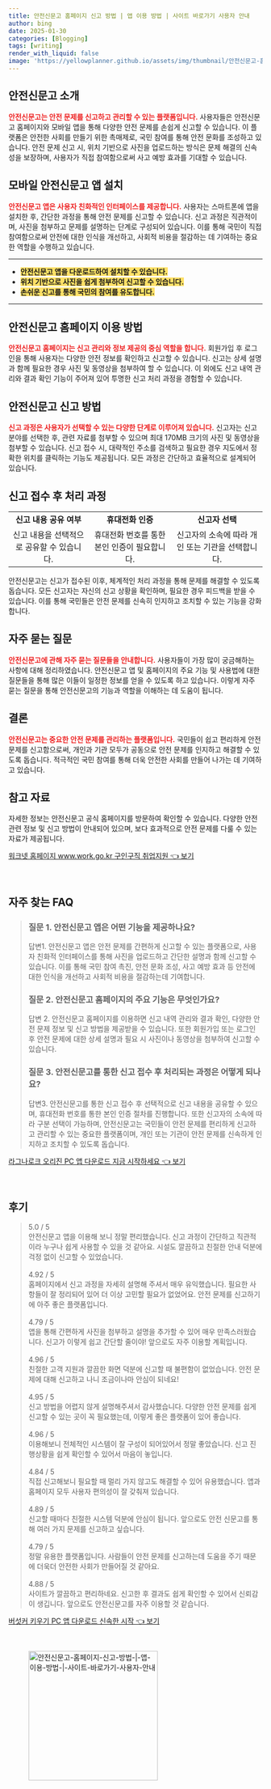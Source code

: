 ```yaml
---
title: 안전신문고 홈페이지 신고 방법 | 앱 이용 방법 | 사이트 바로가기 사용자 안내
author: bing
date: 2025-01-30
categories: [Blogging]
tags: [writing]
render_with_liquid: false
image: 'https://yellowplanner.github.io/assets/img/thumbnail/안전신문고-홈페이지-신고-방법-|-앱-이용-방법-|-사이트-바로가기-사용자-안내.webp'
---
```



<h2 id='안전신문고_소개'>안전신문고 소개</h2>

<p><b><span style="color: #ee2323;">안전신문고는 안전 문제를 신고하고 관리할 수 있는 플랫폼입니다.</span></b> 사용자들은 안전신문고 홈페이지와 모바일 앱을 통해 다양한 안전 문제를 손쉽게 신고할 수 있습니다. 이 플랫폼은 안전한 사회를 만들기 위한 촉매제로, 국민 참여를 통해 안전 문화를 조성하고 있습니다. 안전 문제 신고 시, 위치 기반으로 사진을 업로드하는 방식은 문제 해결의 신속성을 보장하며, 사용자가 직접 참여함으로써 사고 예방 효과를 기대할 수 있습니다.</p>

<h2 id='모바일앱_설치'>모바일 안전신문고 앱 설치</h2>

<p><b><span style="color: #ee2323;">안전신문고 앱은 사용자 친화적인 인터페이스를 제공합니다.</span></b> 사용자는 스마트폰에 앱을 설치한 후, 간단한 과정을 통해 안전 문제를 신고할 수 있습니다. 신고 과정은 직관적이며, 사진을 첨부하고 문제를 설명하는 단계로 구성되어 있습니다. 이를 통해 국민이 직접 참여함으로써 안전에 대한 인식을 개선하고, 사회적 비용을 절감하는 데 기여하는 중요한 역할을 수행하고 있습니다.</p>

<hr />

<ul>
    <li><b><span style="background-color: #ffe066;">안전신문고 앱을 다운로드하여 설치할 수 있습니다.</span></b></li>
    <li><b><span style="background-color: #ffe066;">위치 기반으로 사진을 쉽게 첨부하여 신고할 수 있습니다.</span></b></li>
    <li><b><span style="background-color: #ffe066;">손쉬운 신고를 통해 국민의 참여를 유도합니다.</span></b></li>
</ul>

<hr />

<h2 id='홈페이지_이용방법'>안전신문고 홈페이지 이용 방법</h2>

<p><b><span style="color: #ee2323;">안전신문고 홈페이지는 신고 관리와 정보 제공의 중심 역할을 합니다.</span></b> 회원가입 후 로그인을 통해 사용자는 다양한 안전 정보를 확인하고 신고할 수 있습니다. 신고는 상세 설명과 함께 필요한 경우 사진 및 동영상을 첨부하여 할 수 있습니다. 이 외에도 신고 내역 관리와 결과 확인 기능이 주어져 있어 투명한 신고 처리 과정을 경험할 수 있습니다.</p>

<h2 id='신고_방법'>안전신문고 신고 방법</h2>

<p><b><span style="color: #ee2323;">신고 과정은 사용자가 선택할 수 있는 다양한 단계로 이루어져 있습니다.</span></b> 신고자는 신고 분야를 선택한 후, 관련 자료를 첨부할 수 있으며 최대 170MB 크기의 사진 및 동영상을 첨부할 수 있습니다. 신고 접수 시, 대략적인 주소를 검색하고 필요한 경우 지도에서 정확한 위치를 클릭하는 기능도 제공됩니다. 모든 과정은 간단하고 효율적으로 설계되어 있습니다.</p>

<h2 id='신고_처리_과정'>신고 접수 후 처리 과정</h2>

<table>
    <tr>
        <td style="text-align: center; height: 17px;"><b>신고 내용 공유 여부</b></td>
        <td style="text-align: center; height: 17px;"><b>휴대전화 인증</b></td>
        <td style="text-align: center; height: 17px;"><b>신고자 선택</b></td>
    </tr>
    <tr>
        <td style="text-align: center; height: 17px;">신고 내용을 선택적으로 공유할 수 있습니다.</td>
        <td style="text-align: center; height: 17px;">휴대전화 번호를 통한 본인 인증이 필요합니다.</td>
        <td style="text-align: center; height: 17px;">신고자의 소속에 따라 개인 또는 기관을 선택합니다.</td>
    </tr>
</table>

<p>안전신문고는 신고가 접수된 이후, 체계적인 처리 과정을 통해 문제를 해결할 수 있도록 돕습니다. 모든 신고자는 자신의 신고 상황을 확인하며, 필요한 경우 피드백을 받을 수 있습니다. 이를 통해 국민들은 안전 문제를 신속히 인지하고 조치할 수 있는 기능을 강화합니다.</p>

<h2 id='자주_묻는_질문'>자주 묻는 질문</h2>

<p><b><span style="color: #ee2323;">안전신문고에 관해 자주 묻는 질문들을 안내합니다.</span></b> 사용자들이 가장 많이 궁금해하는 사항에 대해 정리하였습니다. 안전신문고 앱 및 홈페이지의 주요 기능 및 사용법에 대한 질문들을 통해 많은 이들이 일정한 정보를 얻을 수 있도록 하고 있습니다. 이렇게 자주 묻는 질문을 통해 안전신문고의 기능과 역할을 이해하는 데 도움이 됩니다.</p>

<h2 id='결론'>결론</h2>

<p><b><span style="color: #ee2323;">안전신문고는 중요한 안전 문제를 관리하는 플랫폼입니다.</span></b> 국민들이 쉽고 편리하게 안전 문제를 신고함으로써, 개인과 기관 모두가 공동으로 안전 문제를 인지하고 해결할 수 있도록 돕습니다. 적극적인 국민 참여를 통해 더욱 안전한 사회를 만들어 나가는 데 기여하고 있습니다.</p>

<h2 id='참고_자료'>참고 자료</h2>

<p>자세한 정보는 안전신문고 공식 홈페이지를 방문하여 확인할 수 있습니다. 다양한 안전 관련 정보 및 신고 방법이 안내되어 있으며, 보다 효과적으로 안전 문제를 다룰 수 있는 자료가 제공됩니다.</p>


<p><a class="click-button" title="워크넷 홈페이지 www.work.go.kr 구인구직 취업지원" href="https://yellowplanner.github.io/posts/%EC%9B%8C%ED%81%AC%EB%84%B7-%ED%99%88%ED%8E%98%EC%9D%B4%EC%A7%80-www.work.go.kr-%EA%B5%AC%EC%9D%B8%EA%B5%AC%EC%A7%81-%EC%B7%A8%EC%97%85%EC%A7%80%EC%9B%90/" rel="dofollow">워크넷 홈페이지 www.work.go.kr 구인구직 취업지원 👈 보기</a></p><br>
<h2 id='자주_찾는_FAQ'>자주 찾는 FAQ</h2>
<div itemscope="" itemtype="https://schema.org/FAQPage"> 
<blockquote> 
<div itemscope="" itemprop="mainEntity" itemtype="https://schema.org/Question"> 
<h3 itemprop="name">질문 1. 안전신문고 앱은 어떤 기능을 제공하나요?</h3> 
<div itemscope="" itemprop="acceptedAnswer" itemtype="https://schema.org/Answer"> 
<span itemprop="text"> 
<p>답변1. 안전신문고 앱은 안전 문제를 간편하게 신고할 수 있는 플랫폼으로, 사용자 친화적 인터페이스를 통해 사진을 업로드하고 간단한 설명과 함께 신고할 수 있습니다. 이를 통해 국민 참여 촉진, 안전 문화 조성, 사고 예방 효과 등 안전에 대한 인식을 개선하고 사회적 비용을 절감하는데 기여합니다.</p> 
</span> 
</div> 
</div> 

<div itemscope="" itemprop="mainEntity" itemtype="https://schema.org/Question"> 
<h3 itemprop="name">질문 2. 안전신문고 홈페이지의 주요 기능은 무엇인가요?</h3> 
<div itemscope="" itemprop="acceptedAnswer" itemtype="https://schema.org/Answer"> 
<span itemprop="text"> 
<p>답변 2. 안전신문고 홈페이지를 이용하면 신고 내역 관리와 결과 확인, 다양한 안전 문제 정보 및 신고 방법을 제공받을 수 있습니다. 또한 회원가입 또는 로그인 후 안전 문제에 대한 상세 설명과 필요 시 사진이나 동영상을 첨부하여 신고할 수 있습니다.</p> 
</span> 
</div> 
</div> 

<div itemscope="" itemprop="mainEntity" itemtype="https://schema.org/Question"> 
<h3 itemprop="name">질문 3. 안전신문고를 통한 신고 접수 후 처리되는 과정은 어떻게 되나요?</h3> 
<div itemscope="" itemprop="acceptedAnswer" itemtype="https://schema.org/Answer"> 
<span itemprop="text"> 
<p>답변3. 안전신문고를 통한 신고 접수 후 선택적으로 신고 내용을 공유할 수 있으며, 휴대전화 번호를 통한 본인 인증 절차를 진행합니다. 또한 신고자의 소속에 따라 구분 선택이 가능하며, 안전신문고는 국민들이 안전 문제를 편리하게 신고하고 관리할 수 있는 중요한 플랫폼이며, 개인 또는 기관이 안전 문제를 신속하게 인지하고 조치할 수 있도록 돕습니다.</p> 
</span> 
</div> 
</div> 

</blockquote> 
</div>
<p><a class="click-button" title="라그나로크 오리진 PC 앱 다운로드 지금 시작하세요" href="https://yellowplanner.github.io/posts/%EB%9D%BC%EA%B7%B8%EB%82%98%EB%A1%9C%ED%81%AC-%EC%98%A4%EB%A6%AC%EC%A7%84-PC-%EC%95%B1-%EB%8B%A4%EC%9A%B4%EB%A1%9C%EB%93%9C-%EC%A7%80%EA%B8%88-%EC%8B%9C%EC%9E%91%ED%95%98%EC%84%B8%EC%9A%94/" rel="dofollow">라그나로크 오리진 PC 앱 다운로드 지금 시작하세요 👈 보기</a></p><br>
<h2 id='후기'>후기</h2>
<div itemscope itemtype="https://schema.org/Product">
  <blockquote>
  <div itemprop="review" itemscope itemtype="https://schema.org/Review">
      <div itemprop="reviewRating" itemscope itemtype="https://schema.org/Rating"> <span itemprop="ratingValue">5.0</span> / <span itemprop="bestRating">5</span> </div>
      <span itemprop="reviewBody">안전신문고 앱을 이용해 보니 정말 편리했습니다. 신고 과정이 간단하고 직관적이라 누구나 쉽게 사용할 수 있을 것 같아요. 시설도 깔끔하고 친절한 안내 덕분에 걱정 없이 신고할 수 있었습니다.</span>
  </div>
  <br>
  <div itemprop="review" itemscope itemtype="https://schema.org/Review">
      <div itemprop="reviewRating" itemscope itemtype="https://schema.org/Rating"> <span itemprop="ratingValue">4.92</span> / <span itemprop="bestRating">5</span> </div>
      <span itemprop="reviewBody">홈페이지에서 신고 과정을 자세히 설명해 주셔서 매우 유익했습니다. 필요한 사항들이 잘 정리되어 있어 더 이상 고민할 필요가 없었어요. 안전 문제를 신고하기에 아주 좋은 플랫폼입니다.</span>
  </div>
  <br>
  <div itemprop="review" itemscope itemtype="https://schema.org/Review">
      <div itemprop="reviewRating" itemscope itemtype="https://schema.org/Rating"> <span itemprop="ratingValue">4.79</span> / <span itemprop="bestRating">5</span> </div>
      <span itemprop="reviewBody">앱을 통해 간편하게 사진을 첨부하고 설명을 추가할 수 있어 매우 만족스러웠습니다. 신고가 이렇게 쉽고 간단할 줄이야! 앞으로도 자주 이용할 계획입니다.</span>
  </div>
  <br>
  <div itemprop="review" itemscope itemtype="https://schema.org/Review">
      <div itemprop="reviewRating" itemscope itemtype="https://schema.org/Rating"> <span itemprop="ratingValue">4.96</span> / <span itemprop="bestRating">5</span> </div>
      <span itemprop="reviewBody">친절한 고객 지원과 깔끔한 화면 덕분에 신고할 때 불편함이 없었습니다. 안전 문제에 대해 신고하고 나니 조금이나마 안심이 되네요!</span>
  </div>
  <br>
  <div itemprop="review" itemscope itemtype="https://schema.org/Review">
      <div itemprop="reviewRating" itemscope itemtype="https://schema.org/Rating"> <span itemprop="ratingValue">4.95</span> / <span itemprop="bestRating">5</span> </div>
      <span itemprop="reviewBody">신고 방법을 어렵지 않게 설명해주셔서 감사했습니다. 다양한 안전 문제를 쉽게 신고할 수 있는 곳이 꼭 필요했는데, 이렇게 좋은 플랫폼이 있어 좋습니다.</span>
  </div>
  <br>
  <div itemprop="review" itemscope itemtype="https://schema.org/Review">
      <div itemprop="reviewRating" itemscope itemtype="https://schema.org/Rating"> <span itemprop="ratingValue">4.96</span> / <span itemprop="bestRating">5</span> </div>
      <span itemprop="reviewBody">이용해보니 전체적인 시스템이 잘 구성이 되어있어서 정말 좋았습니다. 신고 진행상황을 쉽게 확인할 수 있어서 마음이 놓입니다.</span>
  </div>
  <br>
  <div itemprop="review" itemscope itemtype="https://schema.org/Review">
      <div itemprop="reviewRating" itemscope itemtype="https://schema.org/Rating"> <span itemprop="ratingValue">4.84</span> / <span itemprop="bestRating">5</span> </div>
      <span itemprop="reviewBody">직접 신고해보니 필요할 때 멀리 가지 않고도 해결할 수 있어 유용했습니다. 앱과 홈페이지 모두 사용자 편의성이 잘 갖춰져 있습니다.</span>
  </div>
  <br>
  <div itemprop="review" itemscope itemtype="https://schema.org/Review">
      <div itemprop="reviewRating" itemscope itemtype="https://schema.org/Rating"> <span itemprop="ratingValue">4.89</span> / <span itemprop="bestRating">5</span> </div>
      <span itemprop="reviewBody">신고할 때마다 친절한 시스템 덕분에 안심이 됩니다. 앞으로도 안전 신문고를 통해 여러 가지 문제를 신고하고 싶습니다.</span>
  </div>
  <br>
  <div itemprop="review" itemscope itemtype="https://schema.org/Review">
      <div itemprop="reviewRating" itemscope itemtype="https://schema.org/Rating"> <span itemprop="ratingValue">4.79</span> / <span itemprop="bestRating">5</span> </div>
      <span itemprop="reviewBody">정말 유용한 플랫폼입니다. 사람들이 안전 문제를 신고하는데 도움을 주기 때문에 더욱더 안전한 사회가 만들어질 것 같아요.</span>
  </div>
  <br>
  <div itemprop="review" itemscope itemtype="https://schema.org/Review">
      <div itemprop="reviewRating" itemscope itemtype="https://schema.org/Rating"> <span itemprop="ratingValue">4.88</span> / <span itemprop="bestRating">5</span> </div>
      <span itemprop="reviewBody">사이트가 깔끔하고 편리하네요. 신고한 후 결과도 쉽게 확인할 수 있어서 신뢰감이 생깁니다. 앞으로도 안전신문고를 자주 이용할 것 같습니다.</span>
  </div>
  </blockquote>
</div>
<p><a class="click-button" title="버섯커 키우기 PC 앱 다운로드 신속한 시작" href="https://yellowplanner.github.io/posts/%EB%B2%84%EC%84%AF%EC%BB%A4-%ED%82%A4%EC%9A%B0%EA%B8%B0-PC-%EC%95%B1-%EB%8B%A4%EC%9A%B4%EB%A1%9C%EB%93%9C-%EC%8B%A0%EC%86%8D%ED%95%9C-%EC%8B%9C%EC%9E%91/" rel="dofollow">버섯커 키우기 PC 앱 다운로드 신속한 시작 👈 보기</a></p><br>
<figure class="image"><img src="https://yellowplanner.github.io/assets/img/thumbnail/안전신문고-홈페이지-신고-방법-|-앱-이용-방법-|-사이트-바로가기-사용자-안내.webp" alt="안전신문고-홈페이지-신고-방법-|-앱-이용-방법-|-사이트-바로가기-사용자-안내" width="256" height="256"></figure>